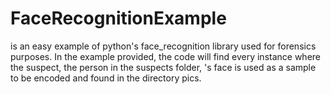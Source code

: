 # FaceRecognitionExample<br />

is an easy example of python's face_recognition library used for forensics purposes. In the example provided, the code will find every instance where the suspect, the person in the suspects folder, 's face is used as a sample to be encoded and found in the directory pics.
